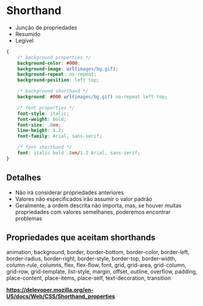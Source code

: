 # Shorthand

* Junção de propriedades
* Resumido
* Legível

```css
{
	/* background properties */
	background-color: #000;
	background-image: url(images/bg.gif);
	background-repeat: no-repeat;
	background-position: left top;

	/* background shorthand */
	background: #000 url(images/bg.gif) no-repeat left top;

	/* font properties */
	font-style: italic;
	font-weight: bold;
	font-size: .8em;
	line-height: 1.2;
	font-family: Arial, sans-serif;

	/* font shorthand */
	font: italic bold .8em/1.2 Arial, sans-serif;
}
```

## Detalhes

* Não irá considerar propriedades anteriores
* Valores não especificados irão assumir o valor padrão
* Geralmente, a ordem descrita não importa, mas, se houver muitas propriedades com valores semelhanes, poderemos encontrar problemas

## Propriedades que aceitam shorthands

animation, background, border, border-bottom, border-color, border-left, border-radius, border-right, border-style, border-top, border-width, column-rule, columns, flex, flex-flow, font, grid, grid-area, grid-column, grid-row, grid-template, list-style, margin, offset, outline, overflow, padding, place-content, place-items, place-self, text-decoration, transition

**https://delevoper.mozilla.org/en-US/docs/Web/CSS/Shorthand_properties**